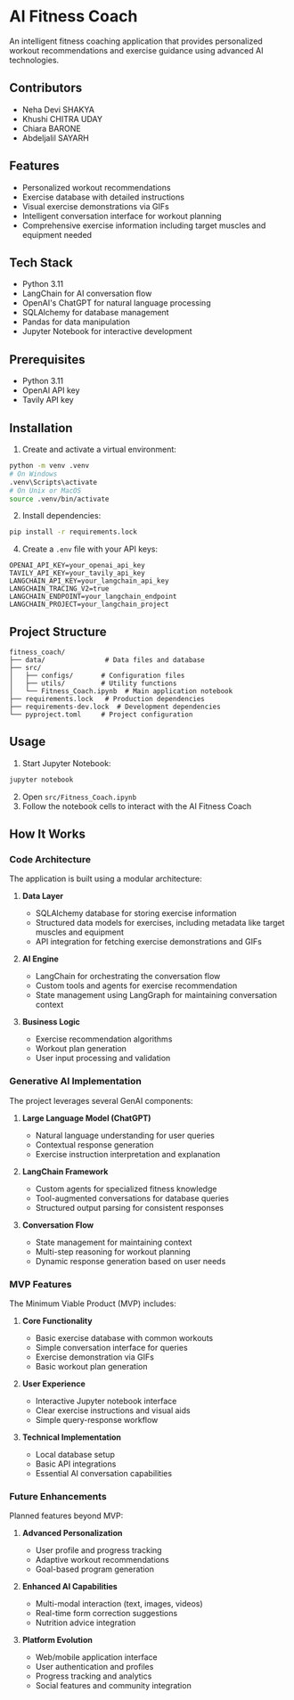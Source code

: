 # AI Fitness Coach

An intelligent fitness coaching application that provides personalized workout recommendations and exercise guidance using advanced AI technologies.

## Contributors

- Neha Devi SHAKYA
- Khushi CHITRA UDAY
- Chiara BARONE
- Abdeljalil SAYARH

## Features

- Personalized workout recommendations
- Exercise database with detailed instructions
- Visual exercise demonstrations via GIFs
- Intelligent conversation interface for workout planning
- Comprehensive exercise information including target muscles and equipment needed

## Tech Stack

- Python 3.11
- LangChain for AI conversation flow
- OpenAI's ChatGPT for natural language processing
- SQLAlchemy for database management
- Pandas for data manipulation
- Jupyter Notebook for interactive development

## Prerequisites

- Python 3.11
- OpenAI API key
- Tavily API key

## Installation

1. Create and activate a virtual environment:

```bash
python -m venv .venv
# On Windows
.venv\Scripts\activate
# On Unix or MacOS
source .venv/bin/activate
```

2. Install dependencies:

```bash
pip install -r requirements.lock
```

4. Create a `.env` file with your API keys:

```
OPENAI_API_KEY=your_openai_api_key
TAVILY_API_KEY=your_tavily_api_key
LANGCHAIN_API_KEY=your_langchain_api_key
LANGCHAIN_TRACING_V2=true
LANGCHAIN_ENDPOINT=your_langchain_endpoint
LANGCHAIN_PROJECT=your_langchain_project
```

## Project Structure

```
fitness_coach/
├── data/               # Data files and database
├── src/               
│   ├── configs/       # Configuration files
│   ├── utils/         # Utility functions
│   └── Fitness_Coach.ipynb  # Main application notebook
├── requirements.lock   # Production dependencies
├── requirements-dev.lock  # Development dependencies
└── pyproject.toml     # Project configuration
```

## Usage

1. Start Jupyter Notebook:

```bash
jupyter notebook
```

2. Open `src/Fitness_Coach.ipynb`
3. Follow the notebook cells to interact with the AI Fitness Coach

## How It Works

### Code Architecture

The application is built using a modular architecture:

1. **Data Layer**
   - SQLAlchemy database for storing exercise information
   - Structured data models for exercises, including metadata like target muscles and equipment
   - API integration for fetching exercise demonstrations and GIFs

2. **AI Engine**
   - LangChain for orchestrating the conversation flow
   - Custom tools and agents for exercise recommendation
   - State management using LangGraph for maintaining conversation context

3. **Business Logic**
   - Exercise recommendation algorithms
   - Workout plan generation
   - User input processing and validation

### Generative AI Implementation

The project leverages several GenAI components:

1. **Large Language Model (ChatGPT)**
   - Natural language understanding for user queries
   - Contextual response generation
   - Exercise instruction interpretation and explanation

2. **LangChain Framework**
   - Custom agents for specialized fitness knowledge
   - Tool-augmented conversations for database queries
   - Structured output parsing for consistent responses

3. **Conversation Flow**
   - State management for maintaining context
   - Multi-step reasoning for workout planning
   - Dynamic response generation based on user needs

### MVP Features

The Minimum Viable Product (MVP) includes:

1. **Core Functionality**
   - Basic exercise database with common workouts
   - Simple conversation interface for queries
   - Exercise demonstration via GIFs
   - Basic workout plan generation

2. **User Experience**
   - Interactive Jupyter notebook interface
   - Clear exercise instructions and visual aids
   - Simple query-response workflow

3. **Technical Implementation**
   - Local database setup
   - Basic API integrations
   - Essential AI conversation capabilities

### Future Enhancements

Planned features beyond MVP:

1. **Advanced Personalization**
   - User profile and progress tracking
   - Adaptive workout recommendations
   - Goal-based program generation

2. **Enhanced AI Capabilities**
   - Multi-modal interaction (text, images, videos)
   - Real-time form correction suggestions
   - Nutrition advice integration

3. **Platform Evolution**
   - Web/mobile application interface
   - User authentication and profiles
   - Progress tracking and analytics
   - Social features and community integration
